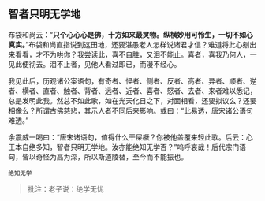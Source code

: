 ##  智者只明无学地

布袋和尚云：“**只个心心心是佛，十方如来最灵物。纵横妙用可怜生，一切不如心真实。**”布袋和尚直指说到这田地，还要湛愚老人怎样说诸君才信？难道将此心剜出来看看，才不为哄你？我尝读此，喜不自胜，又泪不能止。喜者，喜我乃何人，一见此便彻去。泪不止者，见他人看过即已，而漫不经心。

我见此后，历观诸公案语句，有奇者、怪者、侧者、反者、高者、异者、顺者、逆者、横者、直者、触者、背者、远者、近者、喜者、怒者、去者、来者难以悉记，总是发明此我。然总不如此歌，如在光天化日之下，对面相看，还要拟议么？还要相像么？所谓古佛慈悲，其示人者不同后来影响。或曰：“此易透，唐宋诸公语句难透。”

余震威一喝曰：“唐宋诸语句，值得什么干屎橛？你被他盖覆来轻此歌。后云：心王本自绝多知，智者只明无学地。汝亦能绝知无学否？”呜呼哀哉！后代宗门语句，皆以奇怪为高为深，所以斯道陵替，至今而不能振也。

```yang
绝知无学
```

> 批注：老子说：绝学无忧

